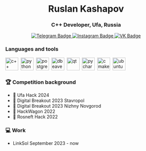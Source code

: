 <div id="header" align="center">
<h1>Ruslan Kashapov</h1>
<h3>C++ Developer, Ufa, Russia</h3>
</div>
<div id="badges" align="center">
  <a href="https://t.me/kashanaft">
    <img src="https://img.shields.io/badge/Telegram-blue?style=for-the-badge&logo=telegram&logoColor=white" alt="Telegram Badge"/>
  </a>
  <a href="https://www.instagram.com/kashanaft?igsh=ajF6bjVoMXZ6amV5">
    <img src="https://img.shields.io/badge/Instagram-white?style=for-the-badge&logo=instagram" alt="Instagram Badge"/>
  </a>
  <a href="https://vk.com/kashanaft">
    <img src="https://img.shields.io/badge/VK-blue?style=for-the-badge&logo=VK&logoColor=white" alt="VK Badge"/>
  </a>
</div>

### Languages and tools
<img src="https://cdn.jsdelivr.net/gh/devicons/devicon@latest/icons/cplusplus/cplusplus-original.svg"
title="c++" width="40" height="40"/>&nbsp;
<img src="https://cdn.jsdelivr.net/gh/devicons/devicon@latest/icons/python/python-original.svg"
title="python" width="40" height="40"/>&nbsp;
<img src="https://cdn.jsdelivr.net/gh/devicons/devicon@latest/icons/postgresql/postgresql-original.svg"
title="postgresql" width="40" height="40"/>&nbsp;
<img src="https://cdn.jsdelivr.net/gh/devicons/devicon@latest/icons/dbeaver/dbeaver-original.svg"
title="dbeaver" width="40" height="40"/>&nbsp;
<img src="https://cdn.jsdelivr.net/gh/devicons/devicon@latest/icons/qt/qt-original.svg"
title="qt" width="40" height="40"/>&nbsp;
<img src="https://cdn.jsdelivr.net/gh/devicons/devicon@latest/icons/pycharm/pycharm-original.svg"
title="pycharm" width="40" height="40"/>&nbsp;
<img src="https://cdn.jsdelivr.net/gh/devicons/devicon@latest/icons/docker/docker-original.svg"
title="cmake" width="40" height="40"/>&nbsp;
<img src="https://cdn.jsdelivr.net/gh/devicons/devicon@latest/icons/ubuntu/ubuntu-original.svg"
title="ubuntu" width="40" height="40"/>&nbsp;

### 🏆 Competition background
- 🥇 Ufa Hack 2024
- 🥈 Digital Breakout 2023 Stavropol
- 🥉 Digital Breakout 2023 Nizhny Novgorod
- 🥉 HackWagon 2022
- 🥉 Rosneft Hack 2022

### 💻 Work
- LinkSol September 2023 - now

